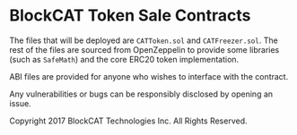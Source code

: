 # BlockCAT Token Sale Contracts

The files that will be deployed are `CATToken.sol` and `CATFreezer.sol`. The rest of the files are sourced from OpenZeppelin to provide some libraries (such as `SafeMath`) and the core ERC20 token implementation.

ABI files are provided for anyone who wishes to interface with the contract.

Any vulnerabilities or bugs can be responsibly disclosed by opening an issue.

Copyright 2017 BlockCAT Technologies Inc. All Rights Reserved.
